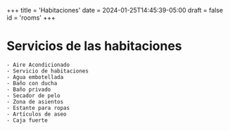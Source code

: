 +++
title = 'Habitaciones'
date = 2024-01-25T14:45:39-05:00
draft = false
id = 'rooms'
+++

# Servicios de las habitaciones

    - Aire Acondicionado
    - Servicio de habitaciones
    - Agua embotellada
    - Baño con ducha
    - Baño privado
    - Secador de pelo
    - Zona de asientos
    - Estante para ropas
    - Artículos de aseo
    - Caja fuerte